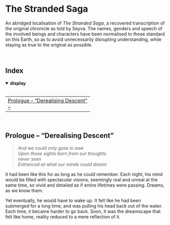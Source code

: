 # The Stranded Saga

An abridged localisation of *The Stranded Saga*, a recovered transcription of the original chronicle as told by Seyva. The names, genders and speech of the involved beings and characters have been normalised to those standard on this Earth, so as to avoid unnecessarily disrupting understanding, while staying as true to the original as possible.


<br>


## Index

<details open>
  <summary> <b> display </b> </summary> <br>

<table>
  <td>
    <a href="#Prologue">Prologue – “Derealising Descent”</a> <br>
    <a href="##">–</a>
  </td>
</table>

</details>


<br>


## <a name="Prologue"></a> Prologue – “Derealising Descent”

> *And we could only gaze in awe*  
> *Upon those sights born from our thoughts*  
> *never seen*  
> *Entranced at what our minds could dream*  

It had been like this for as long as he could remember. Each night, his mind would be filled with spectacular visions, seemingly real and unreal at the same time, so vivid and detailed as if entire lifetimes were passing. Dreams, as we know them.

Yet eventually, he would have to wake up. It felt like he had been submerged for a long time, and was pulling his head back out of the water. Each time, it became harder to go back. Soon, it was the dreamscape that felt like home, reality reduced to a mere reflection of it.
